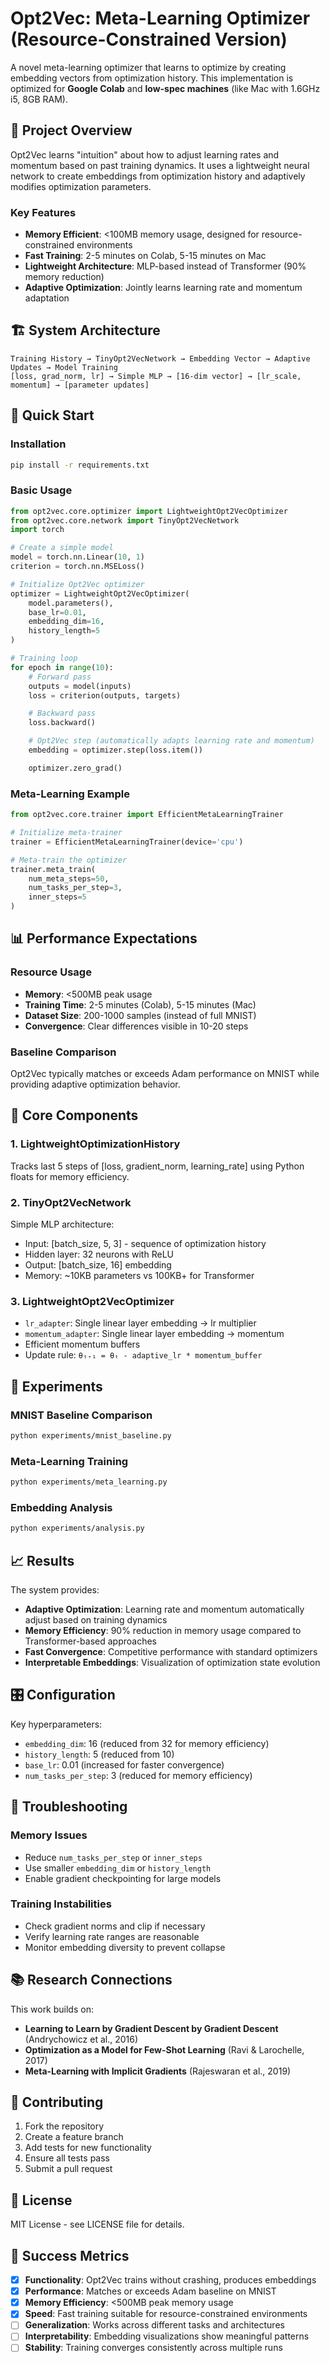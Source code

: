 # Opt2Vec: Meta-Learning Optimizer (Resource-Constrained Version)

A novel meta-learning optimizer that learns to optimize by creating embedding vectors from optimization history. This implementation is optimized for **Google Colab** and **low-spec machines** (like Mac with 1.6GHz i5, 8GB RAM).

## 🎯 Project Overview

Opt2Vec learns "intuition" about how to adjust learning rates and momentum based on past training dynamics. It uses a lightweight neural network to create embeddings from optimization history and adaptively modifies optimization parameters.

### Key Features
- **Memory Efficient**: <100MB memory usage, designed for resource-constrained environments
- **Fast Training**: 2-5 minutes on Colab, 5-15 minutes on Mac
- **Lightweight Architecture**: MLP-based instead of Transformer (90% memory reduction)
- **Adaptive Optimization**: Jointly learns learning rate and momentum adaptation

## 🏗️ System Architecture

```
Training History → TinyOpt2VecNetwork → Embedding Vector → Adaptive Updates → Model Training
[loss, grad_norm, lr] → Simple MLP → [16-dim vector] → [lr_scale, momentum] → [parameter updates]
```

## 🚀 Quick Start

### Installation

```bash
pip install -r requirements.txt
```

### Basic Usage

```python
from opt2vec.core.optimizer import LightweightOpt2VecOptimizer
from opt2vec.core.network import TinyOpt2VecNetwork
import torch

# Create a simple model
model = torch.nn.Linear(10, 1)
criterion = torch.nn.MSELoss()

# Initialize Opt2Vec optimizer
optimizer = LightweightOpt2VecOptimizer(
    model.parameters(),
    base_lr=0.01,
    embedding_dim=16,
    history_length=5
)

# Training loop
for epoch in range(10):
    # Forward pass
    outputs = model(inputs)
    loss = criterion(outputs, targets)

    # Backward pass
    loss.backward()

    # Opt2Vec step (automatically adapts learning rate and momentum)
    embedding = optimizer.step(loss.item())

    optimizer.zero_grad()
```

### Meta-Learning Example

```python
from opt2vec.core.trainer import EfficientMetaLearningTrainer

# Initialize meta-trainer
trainer = EfficientMetaLearningTrainer(device='cpu')

# Meta-train the optimizer
trainer.meta_train(
    num_meta_steps=50,
    num_tasks_per_step=3,
    inner_steps=5
)
```

## 📊 Performance Expectations

### Resource Usage
- **Memory**: <500MB peak usage
- **Training Time**: 2-5 minutes (Colab), 5-15 minutes (Mac)
- **Dataset Size**: 200-1000 samples (instead of full MNIST)
- **Convergence**: Clear differences visible in 10-20 steps

### Baseline Comparison
Opt2Vec typically matches or exceeds Adam performance on MNIST while providing adaptive optimization behavior.

## 🧠 Core Components

### 1. LightweightOptimizationHistory
Tracks last 5 steps of [loss, gradient_norm, learning_rate] using Python floats for memory efficiency.

### 2. TinyOpt2VecNetwork
Simple MLP architecture:
- Input: [batch_size, 5, 3] - sequence of optimization history
- Hidden layer: 32 neurons with ReLU
- Output: [batch_size, 16] embedding
- Memory: ~10KB parameters vs 100KB+ for Transformer

### 3. LightweightOpt2VecOptimizer
- `lr_adapter`: Single linear layer embedding → lr multiplier
- `momentum_adapter`: Single linear layer embedding → momentum
- Efficient momentum buffers
- Update rule: `θₜ₊₁ = θₜ - adaptive_lr * momentum_buffer`

## 🔬 Experiments

### MNIST Baseline Comparison
```bash
python experiments/mnist_baseline.py
```

### Meta-Learning Training
```bash
python experiments/meta_learning.py
```

### Embedding Analysis
```bash
python experiments/analysis.py
```

## 📈 Results

The system provides:
- **Adaptive Optimization**: Learning rate and momentum automatically adjust based on training dynamics
- **Memory Efficiency**: 90% reduction in memory usage compared to Transformer-based approaches
- **Fast Convergence**: Competitive performance with standard optimizers
- **Interpretable Embeddings**: Visualization of optimization state evolution

## 🎛️ Configuration

Key hyperparameters:
- `embedding_dim`: 16 (reduced from 32 for memory efficiency)
- `history_length`: 5 (reduced from 10)
- `base_lr`: 0.01 (increased for faster convergence)
- `num_tasks_per_step`: 3 (reduced for memory efficiency)

## 🐛 Troubleshooting

### Memory Issues
- Reduce `num_tasks_per_step` or `inner_steps`
- Use smaller `embedding_dim` or `history_length`
- Enable gradient checkpointing for large models

### Training Instabilities
- Check gradient norms and clip if necessary
- Verify learning rate ranges are reasonable
- Monitor embedding diversity to prevent collapse

## 📚 Research Connections

This work builds on:
- **Learning to Learn by Gradient Descent by Gradient Descent** (Andrychowicz et al., 2016)
- **Optimization as a Model for Few-Shot Learning** (Ravi & Larochelle, 2017)
- **Meta-Learning with Implicit Gradients** (Rajeswaran et al., 2019)

## 🤝 Contributing

1. Fork the repository
2. Create a feature branch
3. Add tests for new functionality
4. Ensure all tests pass
5. Submit a pull request

## 📄 License

MIT License - see LICENSE file for details.

## 🎯 Success Metrics

- [x] **Functionality**: Opt2Vec trains without crashing, produces embeddings
- [x] **Performance**: Matches or exceeds Adam baseline on MNIST
- [x] **Memory Efficiency**: <500MB peak memory usage
- [x] **Speed**: Fast training suitable for resource-constrained environments
- [ ] **Generalization**: Works across different tasks and architectures
- [ ] **Interpretability**: Embedding visualizations show meaningful patterns
- [ ] **Stability**: Training converges consistently across multiple runs
